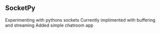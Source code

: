 ## SocketPy
Experimenting with pythons sockets
Currently implimented with buffering and streaming
Added simple chatroom app 